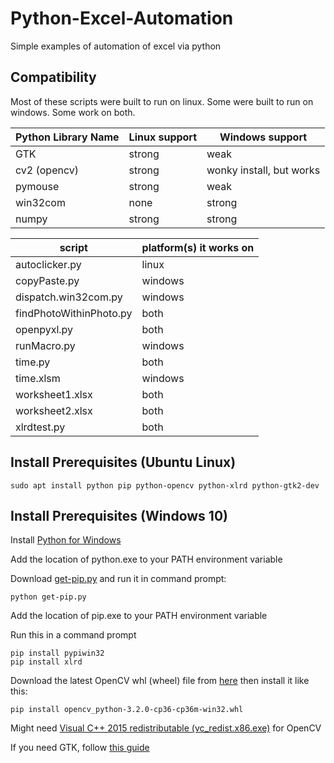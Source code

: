 # Python-Excel-Automation

Simple examples of automation of excel via python

## Compatibility

Most of these scripts were built to run on linux. Some were built to run on windows. Some work on both.

| Python Library Name  | Linux support | Windows support |
| ------------- | ------------- | ------------- |
| GTK  | strong  | weak  |
| cv2 (opencv)  | strong  | wonky install, but works  |
| pymouse  | strong  | weak  |
| win32com  | none  | strong  |
| numpy  | strong  | strong  |


| script | platform(s) it works on |
| ------------- | ------------- |
| autoclicker.py | linux |
| copyPaste.py | windows |
| dispatch.win32com.py | windows |
| findPhotoWithinPhoto.py | both |
| openpyxl.py | both |
| runMacro.py | windows |
| time.py | both |
| time.xlsm | windows |
| worksheet1.xlsx | both |
| worksheet2.xlsx | both |
| xlrdtest.py | both |


## Install Prerequisites (Ubuntu Linux)

```
sudo apt install python pip python-opencv python-xlrd python-gtk2-dev
```

## Install Prerequisites (Windows 10)

Install [Python for Windows](https://www.python.org/downloads/windows/)

Add the location of python.exe to your PATH environment variable

Download [get-pip.py](https://bootstrap.pypa.io/get-pip.py) and run it in command prompt:

```
python get-pip.py
```

Add the location of pip.exe to your PATH environment variable

Run this in a command prompt

```
pip install pypiwin32
pip install xlrd
```

Download the latest OpenCV whl (wheel) file from [here](http://www.lfd.uci.edu/~gohlke/pythonlibs/#opencv) then install it like this:

```
pip install opencv_python-3.2.0-cp36-cp36m-win32.whl
```

Might need [Visual C++ 2015 redistributable (vc_redist.x86.exe)](https://www.microsoft.com/en-us/download/details.aspx?id=48145) for OpenCV

If you need GTK, follow [this guide](https://www.gtk.org/download/windows.php)
